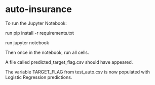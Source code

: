 # auto-insurance

To run the Jupyter Notebook:

run pip install -r requirements.txt

run jupyter notebook

Then once in the notebook, run all cells.

A file called predicted_target_flag.csv should have appeared.

The variable TARGET_FLAG from test_auto.csv is now populated with Logistic Regression predictions.
